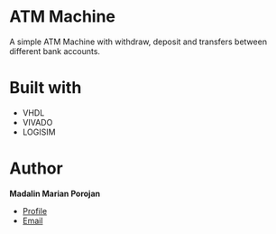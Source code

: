 # ATM Machine

<p>A simple ATM Machine with withdraw, deposit and transfers between different bank accounts.</p>



# Built with
- VHDL
- VIVADO
- LOGISIM

# Author
**Madalin Marian Porojan**

- [Profile](https://github.com/madalinporojan2010 "Madalin Marian Porojan")
- [Email](mailto:madalin.porojan@yahoo.com?subject=Hi% "Hi!")

